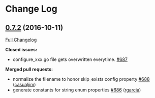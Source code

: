 # Change Log

## [0.7.2](https://github.com/saturn4er/go-swagger/tree/0.7.2) (2016-10-11)
[Full Changelog](https://github.com/saturn4er/go-swagger/compare/0.7.1...0.7.2)

**Closed issues:**

- configure\_xxx.go file gets overwritten everytime. [\#687](https://github.com/saturn4er/go-swagger/issues/687)

**Merged pull requests:**

- normalize the filename to honor skip\_exists config property [\#688](https://github.com/saturn4er/go-swagger/pull/688) ([casualjim](https://github.com/casualjim))
- generate constants for string enum properties [\#686](https://github.com/saturn4er/go-swagger/pull/686) ([rgarcia](https://github.com/rgarcia))

